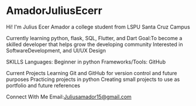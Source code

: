 # AmadorJuliusEcerr
Hi! I'm Julius Ecer Amador a college student from LSPU Santa Cruz Campus

Currently learning python, flask, SQL, Flutter, and Dart
Goal:To become a skilled developer that helps grow the developing community 
 Interested in SoftwareDevelopment, and UI/UX Design

 SKILLS
 Languages: Beginner in python 
 Frameworks/Tools: GitHub

 Current Projects
 Learning Git and GitHub for version control and future purposes
 Practicing projects in python
  Creating small projects to use as portfolio and future references

  Connect With Me
   Email:Juliusamador15@gmail.com
